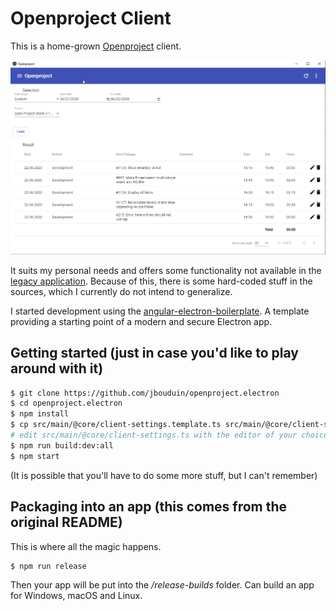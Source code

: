 # Openproject Client
This is a home-grown [Openproject](https://www.openproject.org) client.

![Screenshots](/images/timesheets.png)

It suits my personal needs and offers some functionality not available in the [legacy application](https://github.com/opf/openproject). Because of this, there is some hard-coded stuff in the sources, which I currently do not intend to generalize.

I started development using the [angular-electron-boilerplate](https://github.com/frederiksen/angular-electron-boilerplate). A template providing a starting point of a modern and secure Electron app.

## Getting started (just in case you'd like to play around with it)

```bash
$ git clone https://github.com/jbouduin/openproject.electron
$ cd openproject.electron
$ npm install
$ cp src/main/@core/client-settings.template.ts src/main/@core/client-settings.ts
# edit src/main/@core/client-settings.ts with the editor of your choice
$ npm run build:dev:all
$ npm start
```

(It is possible that you'll have to do some more stuff, but I can't remember)

## Packaging into an app (this comes from the original README)

This is where all the magic happens.

```bash
$ npm run release
```

Then your app will be put into the */release-builds* folder. Can build an app for Windows, macOS and Linux.
